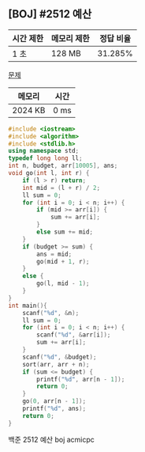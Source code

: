 ## [BOJ] #2512 예산

| 시간 제한 | 메모리 제한 | 정답 비율 |
| --------- | ----------- | --------- |
| 1 초      | 128 MB      | 31.285%   |

[문제](https://www.acmicpc.net/problem/2512)





| 메모리  | 시간 |
| ------- | ---- |
| 2024 KB | 0 ms |

```c++
#include <iostream>
#include <algorithm>
#include <stdlib.h>
using namespace std;
typedef long long ll;
int n, budget, arr[10005], ans;
void go(int l, int r) {
	if (l > r) return;
	int mid = (l + r) / 2;
	ll sum = 0;
	for (int i = 0; i < n; i++) {
		if (mid >= arr[i]) {
			sum += arr[i];
		}
		else sum += mid;
	}
	if (budget >= sum) {
		ans = mid;
		go(mid + 1, r);
	}
	else {
		go(l, mid - 1);
	}
}
int main(){
	scanf("%d", &n);
	ll sum = 0;
	for (int i = 0; i < n; i++) {
		scanf("%d", &arr[i]);
		sum += arr[i];
	}
	scanf("%d", &budget);
	sort(arr, arr + n);
	if (sum <= budget) {
		printf("%d", arr[n - 1]);
		return 0;
	}
	go(0, arr[n - 1]);
	printf("%d", ans);
	return 0;
}
```





백준 2512 예산 boj acmicpc

